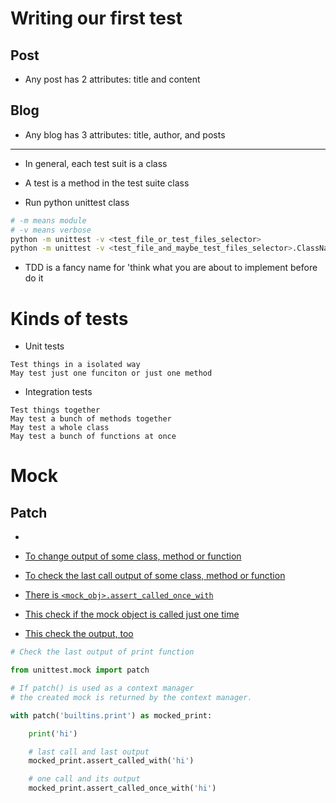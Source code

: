 # Writing our first test

## Post

- Any post has 2 attributes: title and content

## Blog

- Any blog has 3 attributes: title, author, and posts

---

- In general, each test suit is a class

- A test is a method in the test suite class

- Run python unittest class

```bash
# -m means module
# -v means verbose
python -m unittest -v <test_file_or_test_files_selector>
python -m unittest -v <test_file_and_maybe_test_files_selector>.ClassName
```

- TDD is a fancy name for 'think what you are about to implement before do it

# Kinds of tests

- Unit tests

```
Test things in a isolated way
May test just one funciton or just one method
```

- Integration tests

```
Test things together
May test a bunch of methods together
May test a whole class
May test a bunch of functions at once
```

# Mock

## Patch

- <a href="https://docs.python.org/3/library/unittest.mock.html#unittest.mock.patch" Documentation>

- To change output of some class, method or function

- To check the last call output of some class, method or function

- There is <code><mock_obj>.assert_called_once_with</code>

- This check if the mock object is called just one time

- This check the output, too

```python
# Check the last output of print function

from unittest.mock import patch

# If patch() is used as a context manager
# the created mock is returned by the context manager.

with patch('builtins.print') as mocked_print:

	print('hi')

	# last call and last output
	mocked_print.assert_called_with('hi')

	# one call and its output
	mocked_print.assert_called_once_with('hi')
```